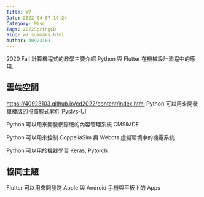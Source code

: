 ```yaml
---
Title: W7
Date: 2022-04-07 10:24
Category: Misc
Tags: 2022SpringCD
Slug: w7_summary.html
Author: 40923103
---
```


2020 Fall 計算機程式的教學主要介紹 Python 與 Flutter 在機械設計流程中的應用.

<!-- PELICAN_END_SUMMARY -->

雲端空間
----
https://40923103.github.io/cd2022/content/index.html
Python 可以用來開發單機版的視窗程式套件 Pyslvs-UI

Python 可以用來開發網際版的內容管理系統 CMSiMDE

Python 可以用來控制 CoppeliaSim 與 Webots 虛擬環境中的機電系統

Python 可以用於機器學習 Keras, Pytorch


協同主題
----

Flutter 可以用來開發跨 Apple 與 Android 手機與平板上的 Apps